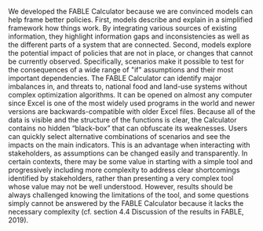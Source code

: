 We developed the FABLE Calculator because we are convinced models can help frame better policies. First, models describe and explain in a simplified framework how things work. By integrating various sources of existing information, they highlight information gaps and inconsistencies as well as the different parts of a system that are connected. Second, models explore the potential impact of policies that are not in place, or changes that cannot be currently observed. Specifically, scenarios make it possible to test for the consequences of a wide range of "if" assumptions and their most important dependencies.
The FABLE Calculator can identify major imbalances in, and threats to, national food and land-use systems without complex optimization algorithms. It can be opened on almost any computer since Excel is one of the most widely used programs in the world and newer versions are backwards-compatible with older Excel files. Because all of the data is visible and the structure of the functions is clear, the Calculator contains no hidden “black-box” that can obfuscate its weaknesses. Users can quickly select alternative combinations of scenarios and see the impacts on the main indicators. This is an advantage when interacting with stakeholders, as assumptions can be changed easily and transparently. In certain contexts, there may be some value in starting with a simple tool and progressively including more complexity to address clear shortcomings identified by stakeholders, rather than presenting a very complex tool whose value may not be well understood. However, results should be always challenged knowing the limitations of the tool, and some questions simply cannot be answered by the FABLE Calculator because it lacks the necessary complexity (cf. section 4.4 Discussion of the results in FABLE, 2019).
